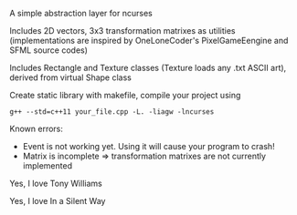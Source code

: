 A simple abstraction layer for ncurses

Includes 2D vectors, 3x3 transformation matrixes as utilities (implementations are inspired by OneLoneCoder's PixelGameEengine and SFML source codes)

Includes Rectangle and Texture classes (Texture loads any .txt ASCII art), derived from virtual Shape class

Create static library with makefile, compile your project using

	g++ --std=c++11 your_file.cpp -L. -liagw -lncurses


Known errors:

- Event is not working yet. Using it will cause your program to crash!
- Matrix is incomplete => transformation matrixes are not currently implemented


Yes, I love Tony Williams

Yes, I love In a Silent Way

